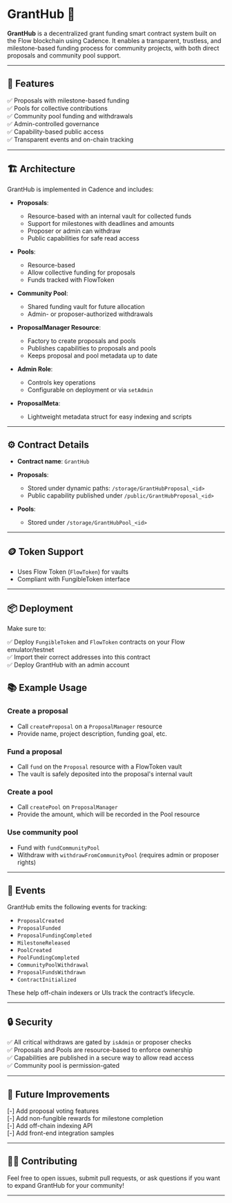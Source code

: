 # GrantHub 🌱

**GrantHub** is a decentralized grant funding smart contract system built on the Flow blockchain using Cadence. It enables a transparent, trustless, and milestone-based funding process for community projects, with both direct proposals and community pool support.

---

## 📄 Features

✅ Proposals with milestone-based funding<br>
✅ Pools for collective contributions<br>
✅ Community pool funding and withdrawals<br>
✅ Admin-controlled governance<br>
✅ Capability-based public access<br>
✅ Transparent events and on-chain tracking<br>

---

## 🏗️ Architecture

GrantHub is implemented in Cadence and includes:

* **Proposals**:

  * Resource-based with an internal vault for collected funds
  * Support for milestones with deadlines and amounts
  * Proposer or admin can withdraw
  * Public capabilities for safe read access

* **Pools**:

  * Resource-based
  * Allow collective funding for proposals
  * Funds tracked with FlowToken

* **Community Pool**:

  * Shared funding vault for future allocation
  * Admin- or proposer-authorized withdrawals

* **ProposalManager Resource**:

  * Factory to create proposals and pools
  * Publishes capabilities to proposals and pools
  * Keeps proposal and pool metadata up to date

* **Admin Role**:

  * Controls key operations
  * Configurable on deployment or via `setAdmin`

* **ProposalMeta**:

  * Lightweight metadata struct for easy indexing and scripts

---

## ⚙️ Contract Details

* **Contract name**: `GrantHub`
* **Proposals**:

  * Stored under dynamic paths: `/storage/GrantHubProposal_<id>`
  * Public capability published under `/public/GrantHubProposal_<id>`
* **Pools**:

  * Stored under `/storage/GrantHubPool_<id>`

---

## 🪙 Token Support

* Uses Flow Token (`FlowToken`) for vaults
* Compliant with FungibleToken interface

---

## 📦 Deployment

Make sure to:

✅ Deploy `FungibleToken` and `FlowToken` contracts on your Flow emulator/testnet<br>
✅ Import their correct addresses into this contract<br>
✅ Deploy GrantHub with an admin account<br>

## 📚 Example Usage

### Create a proposal

* Call `createProposal` on a `ProposalManager` resource
* Provide name, project description, funding goal, etc.

### Fund a proposal

* Call `fund` on the `Proposal` resource with a FlowToken vault
* The vault is safely deposited into the proposal's internal vault

### Create a pool

* Call `createPool` on `ProposalManager`
* Provide the amount, which will be recorded in the Pool resource

### Use community pool

* Fund with `fundCommunityPool`
* Withdraw with `withdrawFromCommunityPool` (requires admin or proposer rights)

---

## 📜 Events

GrantHub emits the following events for tracking:

* `ProposalCreated`
* `ProposalFunded`
* `ProposalFundingCompleted`
* `MilestoneReleased`
* `PoolCreated`
* `PoolFundingCompleted`
* `CommunityPoolWithdrawal`
* `ProposalFundsWithdrawn`
* `ContractInitialized`

These help off-chain indexers or UIs track the contract’s lifecycle.

---

## 🔒 Security

✅ All critical withdraws are gated by `isAdmin` or proposer checks<br>
✅ Proposals and Pools are resource-based to enforce ownership<br>
✅ Capabilities are published in a secure way to allow read access<br>
✅ Community pool is permission-gated<br>

---

## 🚀 Future Improvements

[-] Add proposal voting features<br>
[-] Add non-fungible rewards for milestone completion<br>
[-] Add off-chain indexing API<br>
[-] Add front-end integration samples<br>

---

## 🧑‍💻 Contributing

Feel free to open issues, submit pull requests, or ask questions if you want to expand GrantHub for your community!

---
